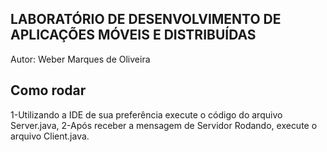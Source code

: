 ## LABORATÓRIO DE DESENVOLVIMENTO DE APLICAÇÕES MÓVEIS E DISTRIBUÍDAS

Autor: Weber Marques de Oliveira

## Como rodar

1-Utilizando a IDE de sua preferência execute o código do arquivo Server.java, 
2-Após receber a mensagem de Servidor Rodando, execute o arquivo Client.java.



